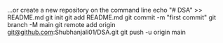 …or create a new repository on the command line
echo "# DSA" >> README.md
git init
git add README.md
git commit -m "first commit"
git branch -M main
git remote add origin git@github.com:Shubhanjali01/DSA.git
git push -u origin main